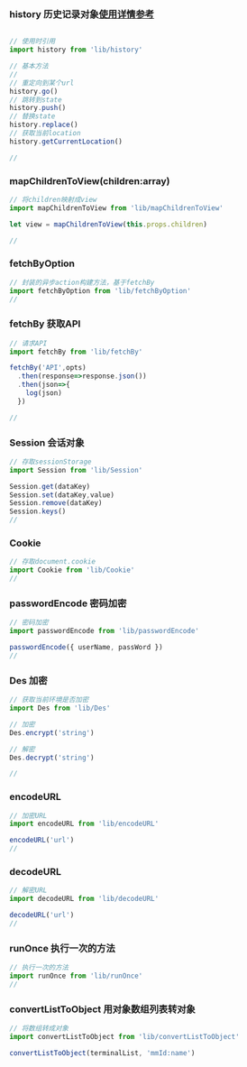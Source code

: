 ### history 历史记录对象[使用详情参考](https://developer.mozilla.org/en-US/docs/Web/API/History)
  
  ```js

  // 使用时引用
  import history from 'lib/history'

  // 基本方法
  // 
  // 重定向到某个url
  history.go()
  // 跳转到state
  history.push()
  // 替换state
  history.replace()
  // 获取当前location
  history.getCurrentLocation()

  // 
  ```

### mapChildrenToView(children:array) 
  
  ```js
  // 将children映射成view
  import mapChildrenToView from 'lib/mapChildrenToView'

  let view = mapChildrenToView(this.props.children)

  // 
  ```

### fetchByOption
  
  ```js
  // 封装的异步action构建方法，基于fetchBy
  import fetchByOption from 'lib/fetchByOption'
  // 
  ```

### fetchBy 获取API
  
  ```js
  // 请求API
  import fetchBy from 'lib/fetchBy'

  fetchBy('API',opts)
    .then(response=>response.json())
    .then(json=>{
      log(json)
    })

  // 
  ```

### Session 会话对象
  
  ```js
  // 存取sessionStorage
  import Session from 'lib/Session'

  Session.get(dataKey)
  Session.set(dataKey,value)
  Session.remove(dataKey)
  Session.keys()
  // 
  ```

### Cookie 
  
  ```js
  // 存取document.cookie
  import Cookie from 'lib/Cookie'
  // 
  ```

### passwordEncode 密码加密
  
  ```js
  // 密码加密
  import passwordEncode from 'lib/passwordEncode'

  passwordEncode({ userName, passWord })
  // 
  ```

### Des 加密
  
  ```js
  // 获取当前环境是否加密
  import Des from 'lib/Des'

  // 加密
  Des.encrypt('string')

  // 解密
  Des.decrypt('string')

  // 
  ```

### encodeURL
  
  ```js
  // 加密URL
  import encodeURL from 'lib/encodeURL'

  encodeURL('url')
  // 
  ```

### decodeURL
  
  ```js
  // 解密URL
  import decodeURL from 'lib/decodeURL'

  decodeURL('url')
  // 
  ```

### runOnce 执行一次的方法
  
  ```js
  // 执行一次的方法
  import runOnce from 'lib/runOnce'
  // 
  ```

### convertListToObject 用对象数组列表转对象
  
  ```js
  // 将数组转成对象
  import convertListToObject from 'lib/convertListToObject'
  
  convertListToObject(terminalList, 'mmId:name')
  ```
